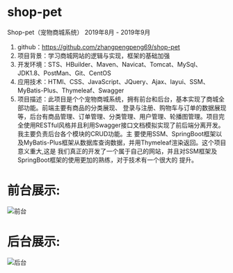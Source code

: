 # shop-pet
Shop-pet（宠物商城系统） 2019年8月 - 2019年9月<br/>
1. github：https://github.com/zhangpengpeng69/shop-pet<br/>
2. 项目背景：学习商城网站的逻辑与实现，框架的基础加强<br/>
3. 开发环境：STS、HBuilder、Maven、Navicat、Tomcat、MySql、JDK1.8、PostMan、Git、CentOS<br/>
4. 应用技术：HTMl、CSS、JavaScript、JQuery、Ajax、layui、SSM、MyBatis-Plus、Thymeleaf、Swagger<br/>
5. 项目描述：此项目是个个宠物商城系统，拥有前台和后台，基本实现了商城全部功能。前端主要有商品的分类展现、
登录与注册、购物车与订单的数据展现等，后台有商品管理、订单管理、分类管理、用户管理、轮播图管理。项目完
全使用RESTful风格并且利用Swagger接口文档模拟实现了前后端分离开发。我主要负责后台各个模块的CRUD功能。主
要使用SSM、SpringBoot框架以及MyBatis-Plus框架从数据库查询数据，并用Thymeleaf渲染返回。这个项目意义重大,这是
我们真正的开发了一个属于自己的网站，并且对SSM框架及SpringBoot框架的使用更加的熟练，对于技术有一个很大的
提升。
# 前台展示:
![前台](https://i.imgur.com/UjFP2kw.jpg)
# 后台展示:
![后台](https://i.imgur.com/hFVqZtQ.png)